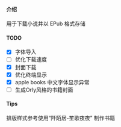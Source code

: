 
#### 介绍
用于下载小说并以 EPub 格式存储

#### TODO
- [x] 字体导入
- [ ] 优化下载速度
- [x] 封面下载
- [X] 优化终端显示
- [x] apple books 中文字体显示异常
- [ ] 生成Orly风格的书籍封面

#### Tips
排版样式参考使用“阡陌居-笙歌夜夜” 制作书籍